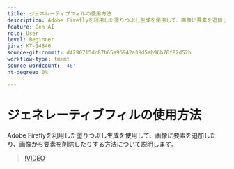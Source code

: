 ```yaml
---
title: ジェネレーティブフィルの使用方法
description: Adobe Fireflyを利用した塗りつぶし生成を使用して、画像に要素を追加したり、画像から要素を削除したりする方法について説明します
feature: Gen AI
role: User
level: Beginner
jira: KT-14846
source-git-commit: d4290715dc87b65a96942a38d5ab96b76f82d52b
workflow-type: tm+mt
source-wordcount: '46'
ht-degree: 0%

---
```


# ジェネレーティブフィルの使用方法

Adobe Fireflyを利用した塗りつぶし生成を使用して、画像に要素を追加したり、画像から要素を削除したりする方法について説明します。

>[!VIDEO](https://video.tv.adobe.com/v/3427020?quality=12&learn=on&hidetitle=true)
